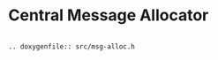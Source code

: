 Central Message Allocator
=========================

```eval_rst

.. doxygenfile:: src/msg-alloc.h

```
